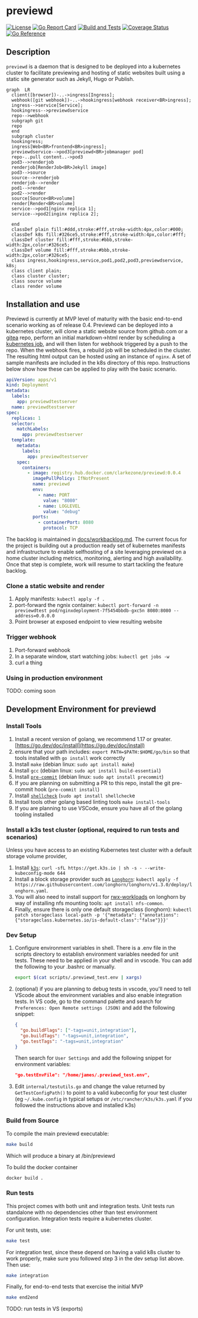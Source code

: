# previewd

[![License](https://img.shields.io/github/license/clarkezone/previewd.svg)](https://github.com/clarkezone/previewd/blob/main/LICENSE) [![Go Report Card](https://goreportcard.com/badge/github.com/clarkezone/previewd)](https://goreportcard.com/report/github.com/clarkezone/previewd) [![Build and Tests](https://github.com/clarkezone/previewd/workflows/run%20tests/badge.svg)](https://github.com/clarkezone/previewd/actions?query=workflow%3A%22run+tests%22) [![Coverage Status](https://coveralls.io/repos/github/clarkezone/previewd/badge.svg?branch=main)](https://coveralls.io/github/clarkezone/previewd?branch=main) [![Go Reference](https://pkg.go.dev/badge/github.com/clarkezone/previewd.svg)](https://pkg.go.dev/github.com/clarkezone/previewd)

## Description

`previewd` is a daemon that is designed to be deployed into a kubernetes cluster to facilitate previewing and hosting of static websites built using a static site generator such as Jekyll, Hugo or Publish.

```mermaid
graph  LR
  client([browser])-..->ingress[Ingress];
  webhook([git webhook])-..->hookingress[webhook receiver<BR>ingress];
  ingress-->service[Service];
  hookingress-->previewdservice
  repo-->webhook
  subgraph git
  repo
  end
  subgraph cluster
  hookingress;
  ingress[Web<BR>frontend<BR>ingress];
  previewdservice-->pod3[previewd<BR>jobmanager pod]
  repo-..pull content..->pod3
  pod3-->renderjob
  renderjob[RenderJob<BR>Jekyll image]
  pod3-->source
  source-->renderjob
  renderjob-->render
  pod1-->render
  pod2-->render
  source[Source<BR>volume]
  render[Render<BR>volume]
  service-->pod1[nginx replica 1];
  service-->pod2[inginx replica 2];

  end
  classDef plain fill:#ddd,stroke:#fff,stroke-width:4px,color:#000;
  classDef k8s fill:#326ce5,stroke:#fff,stroke-width:4px,color:#fff;
  classDef cluster fill:#fff,stroke:#bbb,stroke-width:2px,color:#326ce5;
  classDef volume fill:#fff,stroke:#bbb,stroke-width:2px,color:#326ce5;
  class ingress,hookingress,service,pod1,pod2,pod3,previewdservice, k8s;
  class client plain;
  class cluster cluster;
  class source volume
  class render volume
```

## Installation and use

Previewd is currently at MVP level of maturity with the basic end-to-end scenario working as of release 0.4. Previewd can be deployed into a kubernetes cluster, will clone a static website source from github.com or a [gitea](http://foo) repo, perform an initial markdown->html render by scheduling a [kubernetes job](https://kubernetes.io/docs/concepts/workloads/controllers/job), and will then listen for webhook triggered by a push to the repo. When the webhook fires, a rebuild job will be scheduled in the cluster. The resulting html output can be hosted using an instance of `nginx`. A set of sample manifests are included in the k8s directory of this repo. Instructions below show how these can be applied to play with the basic scenario.

```yaml
apiVersion: apps/v1
kind: Deployment
metadata:
  labels:
    app: previewdtestserver
  name: previewdtestserver
spec:
  replicas: 1
  selector:
    matchLabels:
      app: previewdtestserver
  template:
    metadata:
      labels:
        app: previewdtestserver
    spec:
      containers:
        - image: registry.hub.docker.com/clarkezone/previewd:0.0.4
          imagePullPolicy: IfNotPresent
          name: previewd
          env:
            - name: PORT
              value: "8080"
            - name: LOGLEVEL
              value: "debug"
          ports:
            - containerPort: 8080
              protocol: TCP
```

The backlog is maintained in [docs/workbacklog.md](docs/workbacklog.md). The current focus for the project is building out a production ready set of kubernetes manifests and infrastructure to enable selfhosting of a site leveraging previewd on a home cluster including metrics, monitoring, alerting and high availability. Once that step is complete, work will resume to start tackling the feature backlog.

### Clone a static website and render

1. Apply manifests: `kubectl apply -f .`
2. port-forward the ngnix container: `kubectl port-forward -n previewdtest pod/nginxdeployment-7f5454bbdb-gxc5n 8080:8080 --address=0.0.0.0`
3. Point browser at exposed endpoint to view resulting website

### Trigger webhook

1. Port-forward webhook
2. In a separate window, start watching jobs: `kubectl get jobs -w`
3. curl a thing

### Using in production environment

TODO: coming soon

## Development Environment for previewd

### Install Tools

1. Install a recent version of golang, we recommend 1.17 or greater. [https://go.dev/doc/install](https://go.dev/doc/install)
2. ensure that your path includes: `export PATH=$PATH:$HOME/go/bin` so that tools installed with `go install` work correctly
3. Install `make` (debian linux: `sudo apt install make`)
4. Install `gcc` (debian linux: `sudo apt install build-essential`)
5. Install [`pre-commit`](https://pre-commit.com/) (debian linux: `sudo apt install precommit`)
6. If you are planning on submitting a PR to this repo, install the git pre-commit hook (`pre-commit install`)
7. Install [`shellcheck`](https://github.com/koalaman/shellcheck) (`sudo apt install shellcheck`e
8. Install tools other golang based linting tools `make install-tools`
9. If you are planning to use VSCode, ensure you have all of the golang tooling installed

### Install a k3s test cluster (optional, required to run tests and scenarios)

Unless you have access to an existing Kubernetes test cluster with a default storage volume provider,

1. Install [`k3s`](https://github.com/k3s-io/k3s): `curl -sfL https://get.k3s.io | sh -s - --write-kubeconfig-mode 644`
2. Install a block storage provider such as [`Longhorn`](https://longhorn.io/): `kubectl apply -f https://raw.githubusercontent.com/longhorn/longhorn/v1.3.0/deploy/longhorn.yaml`.
3. You will also need to install support for [rwx-workloads](https://longhorn.io/docs/1.2.4/advanced-resources/rwx-workloads/) on longhorn by way of installing nfs mounting tools: `apt install nfs-common`.
4. Finally, ensure there is only one default storageclass (longhorn): `kubectl patch storageclass local-path -p '{"metadata": {"annotations":{"storageclass.kubernetes.io/is-default-class":"false"}}}'`

### Dev Setup

1. Configure environment variables in shell. There is a .env file in the scripts directory to establish environment variables needed for unit tests. These need to be applied in your shell and in vscode. You can add the following to your .bashrc or manually.

   ```bash
   export $(cat scripts/.previewd_test.env | xargs)
   ```

2. (optional) if you are planning to debug tests in vscode, you'll need to tell VScode about the environment variables and also enable integration tests. In VS code, go to the command palette and search for `Preferences: Open Remote settings (JSON)` and add the following snippet:

   ```json
   {
     "go.buildFlags": ["-tags=unit,integration"],
     "go.buildTags": "-tags=unit,integration",
     "go.testTags": "-tags=unit,integration"
   }
   ```

   Then search for `User Settings` and add the following snippet for environment variables:

   ```json
   "go.testEnvFile": "/home/james/.previewd_test.env",
   ```

3. Edit `internal/testutils.go` and change the value returned by `GetTestConfigPath()` to point to a valid kubeconfig for your test cluster (eg `~/.kube.config` in typical setups or `/etc/rancher/k3s/k3s.yaml` if you followed the instructions above and installed k3s)

### Build from Source

To compile the main previewd executable:

```bash
make build
```

Which will produce a binary at <projectroot>/bin/previewd

To build the docker container

```bash
docker build .
```

### Run tests

This project comes with both unit and integration tests. Unit tests run standalone with no dependencies other than test environment configuration. Integration tests require a kubernetes cluster.

For unit tests, use:

```bash
make test
```

For integration test, since these depend on having a valid k8s cluster to work properly, make sure you followed step 3 in the dev setup list above. Then use:

```bash
make integration
```

Finally, for end-to-end tests that exercise the initial MVP

```bash
make end2end
```

TODO: run tests in VS (exports)
